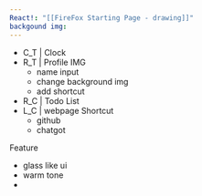 ```yaml
---
React!: "[[FireFox Starting Page - drawing]]"
backgound img:
---
```


- C_T | Clock
- R_T | Profile IMG
	- name input
	- change background img
	- add shortcut
- R_C | Todo List
- L_C | webpage Shortcut
	- github
	- chatgot


Feature
- glass like ui
- warm tone
- 